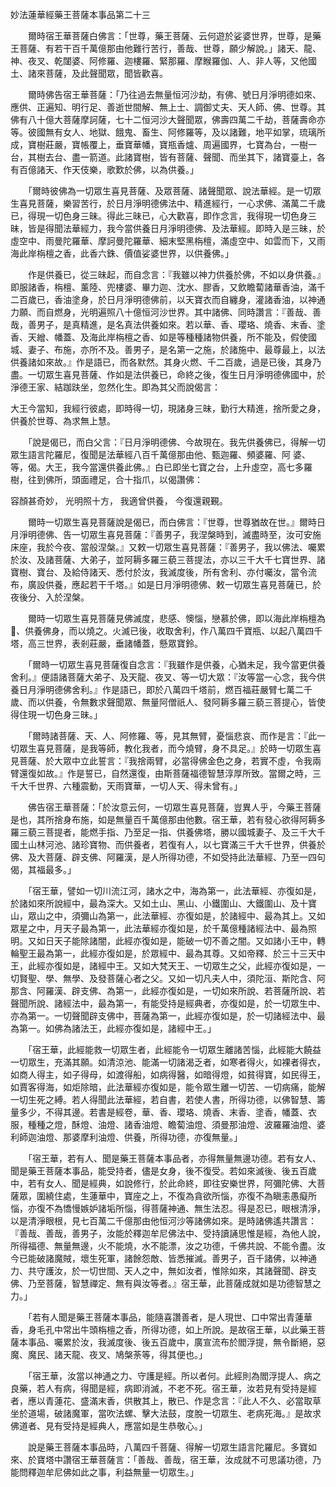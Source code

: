 妙法蓮華經藥王菩薩本事品第二十三

　　爾時宿王華菩薩白佛言：「世尊，藥王菩薩、云何遊於娑婆世界，世尊，是藥王菩薩、有若干百千萬億那由他難行苦行，善哉、世尊，願少解說。」諸天、龍、神、夜叉、乾闥婆、阿修羅、迦樓羅、緊那羅、摩睺羅伽、人、非人等，又他國土、諸來菩薩，及此聲聞眾，聞皆歡喜。

　　爾時佛告宿王華菩薩：「乃往過去無量恒河沙劫，有佛、號日月淨明德如來、應供、正遍知、明行足、善逝世間解、無上士、調御丈夫、天人師、佛、世尊。其佛有八十億大菩薩摩訶薩，七十二恒河沙大聲聞眾，佛壽四萬二千劫，菩薩壽命亦等。彼國無有女人、地獄、餓鬼、畜生、阿修羅等，及以諸難，地平如掌，琉璃所成，寶樹莊嚴，寶帳覆上，垂寶華幡，寶瓶香爐、周遍國界，七寶為台，一樹一台，其樹去台、盡一箭道。此諸寶樹，皆有菩薩、聲聞、而坐其下，諸寶臺上，各有百億諸天、作天伎樂，歌歎於佛，以為供養。」

　　「爾時彼佛為一切眾生喜見菩薩、及眾菩薩、諸聲聞眾、說法華經。是一切眾生喜見菩薩，樂習苦行，於日月淨明德佛法中、精進經行，一心求佛、滿萬二千歲已，得現一切色身三昧。得此三昧已，心大歡喜，即作念言，我得現一切色身三昧，皆是得聞法華經力，我今當供養日月淨明德佛、及法華經。即時入是三昧，於虛空中、雨曼陀羅華、摩訶曼陀羅華、細末堅黑栴檀，滿虛空中、如雲而下，又雨海此岸栴檀之香，此香六銖、價值娑婆世界，以供養佛。」

　　作是供養已，從三昧起，而自念言：『我雖以神力供養於佛，不如以身供養。』即服諸香，栴檀、薰陸、兜樓婆、畢力迦、沈水、膠香，又飲瞻蔔諸華香油，滿千二百歲已，香油塗身，於日月淨明德佛前，以天寶衣而自纏身，灌諸香油，以神通力願、而自燃身，光明遍照八十億恒河沙世界。其中諸佛、同時讚言：『善哉、善哉，善男子，是真精進，是名真法供養如來。若以華、香、瓔珞、燒香、末香、塗香、天繒、幡蓋、及海此岸栴檀之香、如是等種種諸物供養，所不能及，假使國城、妻子、布施，亦所不及。善男子，是名第一之施，於諸施中、最尊最上，以法供養諸如來故。』作是語已，而各默然。其身火燃、千二百歲，過是已後，其身乃盡。一切眾生喜見菩薩、作如是法供養已，命終之後，復生日月淨明德佛國中，於淨德王家、結跏趺坐，忽然化生。即為其父而說偈言：

大王今當知，我經行彼處，即時得一切，現諸身三昧，勤行大精進，捨所愛之身，供養於世尊、為求無上慧。

　　「說是偈已，而白父言：『日月淨明德佛、今故現在。我先供養佛已，得解一切眾生語言陀羅尼，復聞是法華經八百千萬億那由他、甄迦羅、頻婆羅、阿 婆、等，偈。大王，我今當還供養此佛。』白已即坐七寶之台，上升虛空，高七多羅樹，往到佛所，頭面禮足，合十指爪，以偈讚佛：

容顏甚奇妙， 光明照十方， 我適曾供養， 今復還親覲。

　　爾時一切眾生喜見菩薩說是偈已，而白佛言：『世尊，世尊猶故在世。』爾時日月淨明德佛、告一切眾生喜見菩薩：『善男子，我涅槃時到，滅盡時至，汝可安施床座，我於今夜、當般涅槃。』又敕一切眾生喜見菩薩：『善男子，我以佛法、囑累於汝、及諸菩薩、大弟子，並阿耨多羅三藐三菩提法，亦以三千大千七寶世界、諸寶樹、寶台、及給侍諸天、悉付於汝，我滅度後，所有舍利、亦付囑汝，當令流布，廣設供養，應起若干千塔。』如是日月淨明德佛、敕一切眾生喜見菩薩已，於夜後分、入於涅槃。

　　爾時一切眾生喜見菩薩見佛滅度，悲感、懊惱，戀慕於佛，即以海此岸栴檀為𧂐、供養佛身，而以燒之。火滅已後，收取舍利，作八萬四千寶瓶、以起八萬四千塔，高三世界，表剎莊嚴，垂諸幡蓋，懸眾寶鈴。

　　「爾時一切眾生喜見菩薩復自念言：『我雖作是供養，心猶未足，我今當更供養舍利。』便語諸菩薩大弟子、及天龍、夜叉、等一切大眾：『汝等當一心念，我今供養日月淨明德佛舍利。』作是語已，即於八萬四千塔前，燃百福莊嚴臂七萬二千歲、而以供養，令無數求聲聞眾、無量阿僧祇人、發阿耨多羅三藐三菩提心，皆使得住現一切色身三昧。」

　　「爾時諸菩薩、天、人、阿修羅、等，見其無臂，憂惱悲哀、而作是言：『此一切眾生喜見菩薩，是我等師，教化我者，而今燒臂，身不具足。』於時一切眾生喜見菩薩、於大眾中立此誓言：『我捨兩臂，必當得佛金色之身，若實不虛，令我兩臂還復如故。』作是誓已，自然還復，由斯菩薩福德智慧淳厚所致。當爾之時，三千大千世界、六種震動，天雨寶華，一切人天、得未曾有。」

　　佛告宿王華菩薩：「於汝意云何，一切眾生喜見菩薩，豈異人乎，今藥王菩薩是也，其所捨身布施，如是無量百千萬億那由他數。宿王華，若有發心欲得阿耨多羅三藐三菩提者，能燃手指、乃至足一指、供養佛塔，勝以國城妻子、及三千大千國土山林河池、諸珍寶物、而供養者，若復有人，以七寶滿三千大千世界，供養於佛、及大菩薩、辟支佛、阿羅漢，是人所得功德，不如受持此法華經、乃至一四句偈，其福最多。」

　　「宿王華，譬如一切川流江河，諸水之中，海為第一，此法華經、亦復如是，於諸如來所說經中，最為深大。又如土山、黑山、小鐵圍山、大鐵圍山、及十寶山，眾山之中，須彌山為第一，此法華經、亦復如是，於諸經中、最為其上。又如眾星之中，月天子最為第一，此法華經亦復如是，於千萬億種諸經法中、最為照明。又如日天子能除諸闇，此經亦復如是，能破一切不善之闇。又如諸小王中，轉輪聖王最為第一，此經亦復如是，於眾經中、最為其尊。又如帝釋、於三十三天中王，此經亦復如是，諸經中王。又如大梵天王、一切眾生之父，此經亦復如是，一切賢聖、學、無學、及發菩薩心者之父。又如一切凡夫人中，須陀洹、斯陀含、阿那含、阿羅漢、辟支佛、為第一，此經亦復如是，一切如來所說、若菩薩所說、若聲聞所說、諸經法中，最為第一，有能受持是經典者，亦復如是，於一切眾生中、亦為第一。一切聲聞辟支佛中，菩薩為第一，此經亦復如是，於一切諸經法中、最為第一。如佛為諸法王，此經亦復如是，諸經中王。」

　　「宿王華，此經能救一切眾生者，此經能令一切眾生離諸苦惱，此經能大饒益一切眾生，充滿其願。如清涼池、能滿一切諸渴乏者，如寒者得火，如裸者得衣，如商人得主，如子得母，如渡得船，如病得醫，如暗得燈，如貧得寶，如民得王，如賈客得海，如炬除暗，此法華經亦復如是，能令眾生離一切苦、一切病痛，能解一切生死之縛。若人得聞此法華經，若自書，若使人書，所得功德，以佛智慧、籌量多少，不得其邊。若書是經卷，華、香、瓔珞、燒香、末香、塗香，幡蓋、衣服，種種之燈，酥燈、油燈、諸香油燈、瞻蔔油燈、須曼那油燈、波羅羅油燈、婆利師迦油燈、那婆摩利油燈、供養，所得功德，亦復無量。」

　　「宿王華，若有人、聞是藥王菩薩本事品者，亦得無量無邊功德。若有女人、聞是藥王菩薩本事品，能受持者，儘是女身，後不復受。若如來滅後、後五百歲中，若有女人、聞是經典，如說修行，於此命終，即往安樂世界，阿彌陀佛、大菩薩眾，圍繞住處，生蓮華中，寶座之上，不復為貪欲所惱，亦復不為瞋恚愚癡所惱，亦復不為憍慢嫉妒諸垢所惱，得菩薩神通、無生法忍。得是忍已，眼根清淨，以是清淨眼根，見七百萬二千億那由他恒河沙等諸佛如來。是時諸佛遙共讚言：『善哉、善哉，善男子，汝能於釋迦牟尼佛法中、受持讀誦思惟是經，為他人說，所得福德、無量無邊，火不能燒，水不能漂，汝之功德，千佛共說、不能令盡。汝今已能破諸魔賊，壞生死軍，諸餘怨敵、皆悉摧滅。善男子，百千諸佛，以神通力、共守護汝，於一切世間、天人之中，無如汝者，惟除如來，其諸聲聞、辟支佛、乃至菩薩，智慧禪定、無有與汝等者。』宿王華，此菩薩成就如是功德智慧之力。」

　　「若有人聞是藥王菩薩本事品，能隨喜讚善者，是人現世、口中常出青蓮華香，身毛孔中常出牛頭栴檀之香，所得功德，如上所說。是故宿王華，以此藥王菩薩本事品、囑累於汝，我滅度後、後五百歲中，廣宣流布於閻浮提，無令斷絕，惡魔、魔民、諸天龍、夜叉、鳩槃荼等，得其便也。」

　　「宿王華，汝當以神通之力、守護是經。所以者何。此經則為閻浮提人、病之良藥，若人有病，得聞是經，病即消滅，不老不死。宿王華，汝若見有受持是經者，應以青蓮花、盛滿末香，供散其上，散已、作是念言：『此人不久、必當取草坐於道場，破諸魔軍，當吹法螺、擊大法鼓，度脫一切眾生、老病死海。』是故求佛道者、見有受持是經典人，應當如是生恭敬心。」

　　說是藥王菩薩本事品時，八萬四千菩薩、得解一切眾生語言陀羅尼。多寶如來、於寶塔中讚宿王華菩薩言：「善哉、善哉，宿王華，汝成就不可思議功德，乃能問釋迦牟尼佛如此之事，利益無量一切眾生。」

